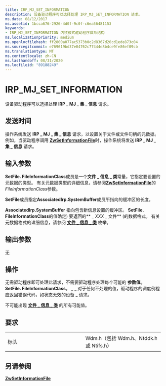 ```yaml
---
title: IRP_MJ_SET_INFORMATION
description: 设备驱动程序可以选择处理 IRP_MJ_SET_INFORMATION 请求。
ms.date: 08/12/2017
ms.assetid: 1bcca676-2926-4d0f-9c0f-c6ea56481153
keywords:
- IRP_MJ_SET_INFORMATION 内核模式驱动程序体系结构
ms.localizationpriority: medium
ms.openlocfilehash: ff2800a077ac5373b0c2d8367d20cd1ede873c04
ms.sourcegitcommit: e769619bd37e04762c77444e8b4ce9fe86ef09cb
ms.translationtype: MT
ms.contentlocale: zh-CN
ms.lasthandoff: 08/31/2020
ms.locfileid: "89188249"
---
```

# <a name="irp_mj_set_information"></a>IRP\_MJ\_SET\_INFORMATION


设备驱动程序可以选择处理 **IRP \_ MJ \_ 集 \_ 信息** 请求。

<a name="when-sent"></a>发送时间
---------

操作系统发送 **IRP \_ MJ \_ 集 \_ 信息** 请求，以设置关于文件或文件句柄的元数据。 例如，当驱动程序调用 [**ZwSetInformationFile**](/windows-hardware/drivers/ddi/ntifs/nf-ntifs-ntsetinformationfile)时，操作系统将发送 **IRP \_ MJ \_ 集 \_ 信息** 请求。

## <a name="input-parameters"></a>输入参数


**SetFile. FileInformationClass**成员是一个**文件 \_ 信息 \_ 类**常量，它指定要设置的元数据的类型。 有关元数据类型的详细信息，请参阅[**ZwSetInformationFile**](/windows-hardware/drivers/ddi/ntifs/nf-ntifs-ntsetinformationfile)的*FileInformationClass*参数。

**SetFile**成员指定**AssociatedIrp.SystemBuffer**成员所指向的缓冲区的长度。

**AssociatedIrp.SystemBuffer** 指向包含新信息设置的缓冲区。 **SetFile. FileInformationClass**的值确定) 要返回的** \_ *XXX* \_ 文件** (的数据格式。 有关元数据格式的详细信息，请参阅 [**文件 \_ 信息 \_ 类**](/windows-hardware/drivers/ddi/wdm/ne-wdm-_file_information_class) 枚举。

## <a name="output-parameters"></a>输出参数


无

<a name="operation"></a>操作
---------

无需驱动程序即可处理此请求，不需要驱动程序处理每个可能的 **参数值。 SetFile. FileInformationClass**。 \_ \_ 对于任何不处理的值，驱动程序的调度例程应返回错误代码，如状态无效的设备 \_ 请求。

不可能出现 [**文件 \_ 信息 \_ 类**](/windows-hardware/drivers/ddi/wdm/ne-wdm-_file_information_class) 的所有可能值。

<a name="requirements"></a>要求
------------

<table>
<colgroup>
<col width="50%" />
<col width="50%" />
</colgroup>
<tbody>
<tr class="odd">
<td><p>标头</p></td>
<td>Wdm.h（包括 Wdm.h、Ntddk.h 或 Ntifs.h）</td>
</tr>
</tbody>
</table>

## <a name="see-also"></a>另请参阅


[**ZwSetInformationFile**](/windows-hardware/drivers/ddi/ntifs/nf-ntifs-ntsetinformationfile)

 

